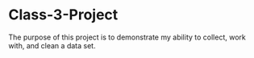 # Class-3-Project
The purpose of this project is to demonstrate my ability to collect, work with, and clean a data set. 
